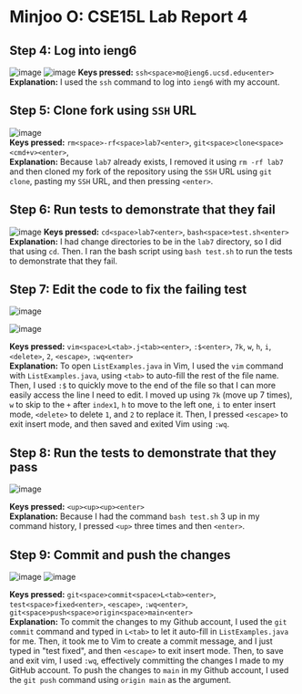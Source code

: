 # Minjoo O: CSE15L Lab Report 4

## Step 4: Log into ieng6
![image](https://github.com/ominjoo/cse15l-lab-reports/assets/149638043/1a22915f-a7e3-45cf-8ef2-c1326f159507)
![image](https://github.com/ominjoo/cse15l-lab-reports/assets/149638043/ca2602f8-60d8-4ba3-b7fd-f7a139374f58)
**Keys pressed:** `ssh<space>mo@ieng6.ucsd.edu<enter>` \
**Explanation:** I used the `ssh` command to log into `ieng6` with my account.

## Step 5: Clone fork using `SSH` URL
![image](https://github.com/ominjoo/cse15l-lab-reports/assets/149638043/21cd6bc3-dcb3-4bf8-86e4-290f41d92331)\
**Keys pressed:** `rm<space>-rf<space>lab7<enter>`, `git<space>clone<space><cmd+v><enter>`, \
**Explanation:** Because `lab7` already exists, I removed it using `rm -rf lab7` and then cloned my fork of the repository using the `SSH` URL
using `git clone`, pasting my `SSH` URL, and then pressing `<enter>`.

## Step 6: Run tests to demonstrate that they fail
![image](https://github.com/ominjoo/cse15l-lab-reports/assets/149638043/008ef993-0f36-4043-af55-0bc2c3453c72)
**Keys pressed:** `cd<space>lab7<enter>`, `bash<space>test.sh<enter>` \
**Explanation:** I had change directories to be in the `lab7` directory, so I did that using `cd`. Then. I ran the 
bash script using `bash test.sh` to run the tests to demonstrate that they fail.

## Step 7: Edit the code to fix the failing test
![image](https://github.com/ominjoo/cse15l-lab-reports/assets/149638043/b9fa1b5d-b3ec-4571-bf71-c7d3f38decb6)

![image](https://github.com/ominjoo/cse15l-lab-reports/assets/149638043/7f9459ad-f1a0-4789-9670-a8d7ccf1c0d9)

**Keys pressed:** `vim<space>L<tab>.j<tab><enter>`, `:$<enter>`, `7k`, `w`, `h`, `i`, `<delete>`, `2`, `<escape>`, `:wq<enter>`\
**Explanation:** To open `ListExamples.java` in Vim, I used the `vim` command with `ListExamples.java`, using `<tab>` to
auto-fill the rest of the file name. Then, I used `:$` to quickly move to the end of the file so that I can more
easily access the line I need to edit. I moved up using `7k` (move up 7 times), `w` to skip to the `+` after `index1`, `h` to move
to the left one, `i` to enter insert mode, `<delete>` to delete `1`, and `2` to replace it. Then, I pressed `<escape>`
to exit insert mode, and then saved and exited Vim using `:wq`.

## Step 8: Run the tests to demonstrate that they pass

![image](https://github.com/ominjoo/cse15l-lab-reports/assets/149638043/687e737b-2dd6-4e3e-a124-d8f477555c0e)

**Keys pressed:** `<up><up><up><enter>` \
**Explanation:** Because I had the command `bash test.sh` 3 up in my command history, I pressed `<up>` three times
and then `<enter>`.

## Step 9: Commit and push the changes
![image](https://github.com/ominjoo/cse15l-lab-reports/assets/149638043/d9db25b8-26a8-4952-8bcb-dbf701b3d6d2)
![image](https://github.com/ominjoo/cse15l-lab-reports/assets/149638043/4fd55efd-643f-41c3-a5f7-67f92ea7fd3b)

**Keys pressed:** `git<space>commit<space>L<tab><enter>`, `test<space>fixed<enter>`, `<escape>`, `:wq<enter>`, `git<space>push<space>origin<space>main<enter>` \
**Explanation:** To commit the changes to my Github account, I used the `git commit` command and typed in `L<tab>` to let
it auto-fill in `ListExamples.java` for me. Then, it took me to Vim to create a commit message, and I just typed in "test fixed", and then
`<escape>` to exit insert mode. Then, to save and exit vim, I used `:wq`, effectively committing the changes I made to
my GitHub account. To push the changes to `main` in my Github account, I used the `git push` command using `origin main` as the argument.
